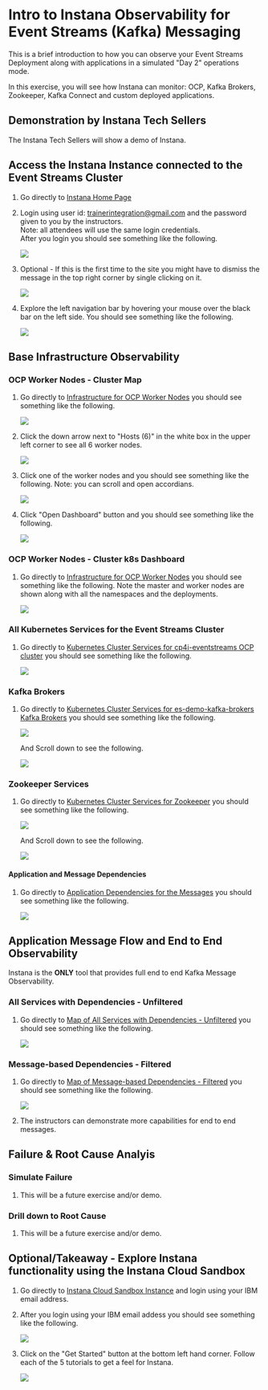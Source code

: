 # Intro to Instana Observability for Event Streams (Kafka) Messaging

This is a brief introduction to how you can observe your Event Streams Deployment along with applications in a simulated "Day 2" operations mode.

In this exercise, you will see how Instana can monitor: OCP, Kafka Brokers, Zookeeper, Kafka Connect and custom deployed applications.

## Demonstration by Instana Tech Sellers

The Instana Tech Sellers will show a demo of Instana.


## Access the Instana Instance connected to the Event Streams Cluster

1. Go directly to [Instana Home Page](https://training-kafka.instana.io/)   

1. Login using user id: trainerintegration@gmail.com and the password given to you by the instructors.<br>  Note: all attendees will use the same login credentials. <br>After you login you should see something like the following.

    ![](./images/instana-home-page.png)

1. Optional - If this is the first time to the site you might have to dismiss the message in the top right corner by single clicking on it.

    ![](./images/dismiss-deployment-message.png)

1. Explore the left navigation bar by hovering your mouse over the black bar on the left side.  You should see something like the following.

    ![](./images/left-nav-menu-hover.png)


## Base Infrastructure Observability


### OCP Worker Nodes - Cluster Map

1. Go directly to [Infrastructure for OCP Worker Nodes](https://training-kafka.instana.io/#/physical?timeline.ws=300000&timeline.to=1654895400000&timeline.fm=1654895400000&timeline.ar=false&deployment.page=1&snapshotId=QllSytQa5I513X22IH_cZ51nTDo) you should see something like the following.

    ![](./images/map-with-zone.png)

1. Click the down arrow next to "Hosts (6)" in the white box in the upper left corner to see all 6 worker nodes.

    ![](./images/ocp-worker-nodes-map.png)

1. Click one of the worker nodes and you should see something like the following.  Note: you can scroll and open accordians.

    ![](./images/ocp-worker-nodes-map-drill-to-worker1.png)

1. Click "Open Dashboard" button and you should see something like the following.

    ![](./images/ocp-worker-nodes-map-drill-to-worker1-dashboard.png)

### OCP Worker Nodes - Cluster k8s Dashboard

1. Go directly to [Infrastructure for OCP Worker Nodes](https://training-kafka.instana.io/#/kubernetes/cluster;clusterId=Q8VhkXFGtFTkz0Wj0ACUwXfbNzw/summary?timeline.ws=300000&timeline.to=1654895400000&timeline.fm=1654895400000&timeline.ar=false&deployment.page=1) you should see something like the following.  Note the master and worker nodes are shown along with all the namespaces and the deployments.

    ![](./images/ocp-worker-nodes-k8s-dashboard.png)

### All Kubernetes Services for the Event Streams Cluster

1. Go directly to [Kubernetes Cluster Services for cp4i-eventstreams OCP cluster](https://training-kafka.instana.io/#/kubernetes/namespace;namespaceId=8_1DhmCiu43T_1DQWKwUUAxiObg/services?timeline.ws=300000&timeline.to=1654895400000&timeline.fm=1654895400000&timeline.ar=false&deployment.page=1) you should see something like the following.

    ![](./images/base-infra-observability.png)

### Kafka Brokers 

1. Go directly to [Kubernetes Cluster Services for es-demo-kafka-brokers Kafka Brokers](https://training-kafka.instana.io/#/kubernetes/service;serviceId=b3b5HqyUadR4BemJgV4Pt6uYKdk/summary?timeline.ws=300000&timeline.to=1654895400000&timeline.fm=1654895400000&timeline.ar=false&deployment.page=1) you should see something like the following.

    ![](./images/kafka-brokers-a.png)

    And Scroll down to see the following.

    ![](./images/kafka-brokers-b.png)

### Zookeeper Services

1. Go directly to [Kubernetes Cluster Services for Zookeeper](https://training-kafka.instana.io/#/kubernetes/service;serviceId=RKawrvO0SzoJarUt6wD4BSJNJ9g/summary?timeline.ws=300000&timeline.to=1654895400000&timeline.fm=1654895400000&timeline.ar=false&deployment.page=1) you should see something like the following.

    ![](./images/zookeeper-a.png)

    And Scroll down to see the following.

    ![](./images/zookeeper-b.png)


#### Application and Message Dependencies

1. Go directly to [Application Dependencies for the Messages](https://training-kafka.instana.io/#/application;appId=wCa4qi2XSg-oAEB4c9S-zQ/map?timeline.ws=60000&timeline.to=1654895400000&timeline.fm=1654895400000&timeline.ar=false&deployment.page=1&snapshotId=ykF2ZP-cO4WvpdS8FlJXHYsDW38) you should see something like the following.

    ![](./images/message-dependencies.png)


## Application Message Flow and End to End Observability

Instana is the **ONLY** tool that provides full end to end Kafka Message Observability.

### All Services with Dependencies - Unfiltered 

1. Go directly to [Map of All Services with Dependencies - Unfiltered](https://training-kafka.instana.io/#/application;appId=-McjQT-9QiGYFBp41mOkZA/map?timeline.ws=300000&timeline.to=1654895400000&timeline.fm=1654895400000&timeline.ar=false&deployment.page=1) you should see something like the following.

    ![](./images/unfiltered-service-map.png)

### Message-based Dependencies - Filtered

1. Go directly to [Map of Message-based Dependencies - Filtered](https://training-kafka.instana.io/#/application;appId=wCa4qi2XSg-oAEB4c9S-zQ/map?timeline.ws=300000&timeline.to=1654895400000&timeline.fm=1654895400000&timeline.ar=false&deployment.page=1) you should see something like the following.

    ![](./images/filtered-message-map.png)


1. The instructors can demonstrate more capabilities for end to end messages.

## Failure & Root Cause Analyis

### Simulate Failure

1. This will be a future exercise and/or demo.

### Drill down to Root Cause

1. This will be a future exercise and/or demo.


## Optional/Takeaway - Explore Instana functionality using the Instana Cloud Sandbox

1. Go directly to [Instana Cloud Sandbox Instance](https://www.instana.com/apm-observability-sandbox/) and login using your IBM email address.

1. After you login using your IBM email addess you should see something like the following.

    ![](./images/instana-sandbox-home.png)


1. Click on the "Get Started" button at the bottom left hand corner.  Follow each of the 5 tutorials to get a feel for Instana.

    ![](./images/sandbox-getting-started.png)











